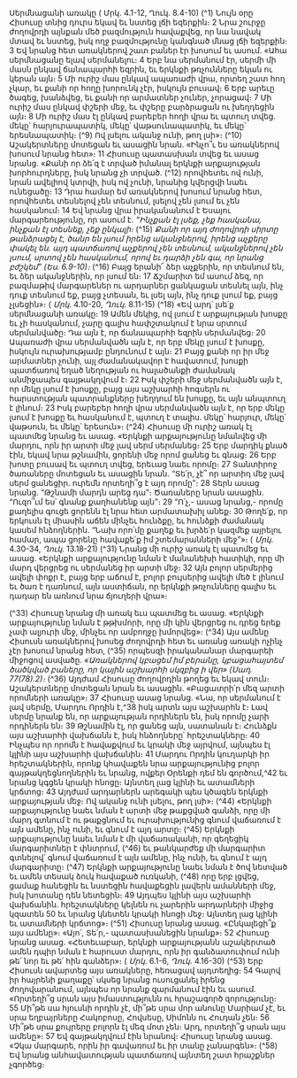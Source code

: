 
Սերմնացանի առակը
( Մրկ. 4.1-12, Ղուկ. 8.4-10)
(^1) Նույն օրը Հիսուսը տնից դուրս եկավ եւ նստեց լճի եզերքին։ 2 Նրա շուրջը ժողովրդի այնքան մեծ բազմություն
հավաքվեց, որ նա նավակ մտավ եւ նստեց, իսկ ողջ բազմությունը կանգնած մնաց լճի եզերքին։ 3 Եվ նրանց հետ
առակներով շատ բաներ էր խոսում եւ ասում. «Ահա սերմնացանը ելավ սերմանելու։ 4 Երբ նա սերմանում էր, սերմի մի
մասն ընկավ ճանապարհի եզրին, եւ երկնքի թռչունները եկան ու կերան այն։ 5 Մի ուրիշ մաս ընկավ ապառաժի վրա,
որտեղ շատ հող չկար, եւ քանի որ հողը խորունկ չէր, իսկույն բուսավ։ 6 Երբ արեւը ծագեց, խանձվեց, եւ քանի որ
արմատներ չուներ, չորացավ։ 7 Մի ուրիշ մաս ընկավ փշերի մեջ, եւ փշերը բարձրացան ու խեղդեցին այն։ 8 Մի ուրիշ մաս
էլ ընկավ բարեբեր հողի վրա եւ պտուղ տվեց. մեկը՝ հարյուրապատիկ, մեկը՝ վաթսունապատիկ, եւ մեկը՝ երեսնապատիկ։
(^9) Ով լսելու ականջ ունի, թող լսի»։
(^10) Աշակերտները մոտեցան եւ ասացին նրան. «Ինչո՞ւ ես առակներով խոսում նրանց հետ»։ 11 Հիսուսը պատասխան
տվեց եւ ասաց նրանց. «Քանի որ ձե՛զ է տրված իմանալ երկնքի արքայության խորհուրդները, իսկ նրանց չի տրված.
(^12) որովհետեւ ով ունի, նրան ավելիով կտրվի, իսկ ով չունի, նրանից կվերցվի նաեւ ունեցածը։ 13 Դրա համար եմ
առակներով խոսում նրանց հետ, որովհետեւ տեսնելով չեն տեսնում, լսելով չեն լսում եւ չեն հասկանում։ 14 Եվ նրանց վրա
իրականանում է Եսայու մարգարեությունը, որ ասում է.
_“Ինչքան էլ լսեք, չեք հասկանա,
ինչքան էլ տեսնեք, չեք ընկալի։_
(^15) _Քանի որ այդ ժողովրդի սիրտը թանձրացել է,
ծանր են լսում իրենց ականջներով,
իրենց աչքերը փակել են.
այդ պատճառով աչքերով չեն տեսնում,
ականջներով չեն լսում,
սրտով չեն հասկանում,
որով եւ դարձի չեն գա, որ նրանց բժշկեմ” (Ես. 6.9-10)։_
(^16) Բայց երանի՜ ձեր աչքերին, որ տեսնում են, եւ ձեր ականջներին, որ լսում են։ 17 Ճշմարիտ եմ ասում ձեզ, որ
բազմաթիվ մարգարեներ ու արդարներ ցանկացան տեսնել այն, ինչ դուք տեսնում եք, բայց չտեսան, եւ լսել այն, ինչ դուք
լսում եք, բայց չլսեցին»։
( _Մրկ_. 4.10-20, _Ղուկ_. 8.11-15)
(^18) «Եվ արդ՝ լսե՛ք սերմնացանի առակը։ 19 Ամեն մեկից, ով լսում է արքայության խոսքը եւ չի հասկանում, չարը գալիս
հափշտակում է նրա սրտում սերմանվածը։ Դա այն է, որ ճանապարհի եզրին սերմանվեց։ 20 Ապառաժի վրա
սերմանվածն այն է, որ երբ մեկը լսում է խոսքը, իսկույն ուրախությամբ ընդունում է այն։ 21 Բայց քանի որ իր մեջ
արմատներ չունի, այլ ժամանակավոր է հավատում, խոսքի պատճառով եղած նեղության ու հալածանքի ժամանակ
անմիջապես գայթակղվում է։ 22 Իսկ փշերի մեջ սերմանվածն այն է, որ մեկը լսում է խոսքը, բայց այս աշխարհի հոգսերն
ու հարստության պատրանքները խեղդում են խոսքը, եւ այն անպտուղ է լինում։ 23 Իսկ բարեբեր հողի վրա սերմանվածն
այն է, որ երբ մեկը լսում է խոսքը եւ հասկանում է, պտուղ է տալիս. մեկը՝ հարյուր, մեկը՝ վաթսուն, եւ մեկը՝ երեսուն»։
(^24) Հիսուսը մի ուրիշ առակ էլ պատմեց նրանց եւ ասաց. «Երկնքի արքայությունը նմանվեց մի մարդու, որն իր արտի
մեջ լավ սերմ սերմանեց։ 25 Երբ մարդիկ քնած էին, եկավ նրա թշնամին, ցորենի մեջ որոմ ցանեց եւ գնաց։ 26 Երբ խոտը
բուսավ եւ պտուղ տվեց, երեւաց նաեւ որոմը։ 27 Տանտիրոջ ծառաները մոտեցան եւ ասացին նրան. “Տե՛ր, չէ՞ որ արտիդ
մեջ լավ սերմ ցանեցիր. ուրեմն որտեղի՞ց է այդ որոմը”։ 28 Տերն ասաց նրանց. “Թշնամի մարդն արեց դա”։ Ծառաները
նրան ասացին. “Ուզո՞ւմ ես՝ գնանք քաղհանենք այն”։ 29 “Ո՛չ,- ասաց նրանց,- որոմը քաղելիս գուցե ցորենն էլ նրա հետ
արմատախիլ անեք։ 30 Թողե՛ք, որ երկուսն էլ միասին աճեն մինչեւ հունձքը, եւ հունձքի ժամանակ կասեմ հնձողներին.
“Նախ որո՛մը քաղեք եւ խրձե՛ր կազմեք այրելու համար, ապա ցորենը հավաքե՛ք իմ շտեմարանների մեջ”»։
( _Մրկ_. 4.30-34, _Ղուկ_. 13.18-21)
(^31) Նրանց մի ուրիշ առակ էլ պատմեց եւ ասաց. «Երկնքի արքայությունը նման է մանանեխի հատիկի, որը մի մարդ
վերցրեց ու սերմանեց իր արտի մեջ։ 32 Այն բոլոր սերմերից ավելի փոքր է, բայց երբ աճում է, բոլոր բույսերից ավելի մեծ
է լինում եւ ծառ է դառնում, այն աստիճան, որ երկնքի թռչունները գալիս եւ դադար են առնում նրա ճյուղերի վրա»։


(^33) Հիսուսը նրանց մի առակ եւս պատմեց եւ ասաց. «Երկնքի արքայությունը նման է թթխմորի, որը մի կին վերցրեց ու
դրեց երեք չափ ալյուրի մեջ, մինչեւ որ ամբողջը խմորվեց»։
(^34) Այս ամենը Հիսուսն առակներով խոսեց ժողովրդի հետ եւ առանց առակի ոչինչ չէր խոսում նրանց հետ, (^35) որպեսզի
իրականանար մարգարեի միջոցով ասվածը.
_«Առակներով կբացեմ իմ բերանը,
կբացահայտեմ ծածկված բաները,
որ կային աշխարհի սկզբից ի վեր» (Սաղ. 77(78).2)։_
(^36) Այդժամ Հիսուսը ժողովրդին թողեց եւ եկավ տուն։ Աշակերտները մոտեցան նրան եւ ասացին. «Բացատրի՛ր մեզ
արտի որոմների առակը»։ 37 Հիսուսը ասաց նրանց. «Նա, որ սերմանում է լավ սերմը, Մարդու Որդին է,^38 իսկ արտն այս
աշխարհն է։ Լավ սերմը նրանք են, որ արքայության որդիներն են, իսկ որոմը չարի որդիներն են։ 39 Թշնամին էլ, որ ցանեց
այն, սատանան է։ Հունձքն այս աշխարհի վախճանն է, իսկ հնձողները՝ հրեշտակները։ 40 Ինչպես որ որոմն է հավաքվում
եւ կրակի մեջ այրվում, այնպես էլ կլինի այս աշխարհի վախճանին։ 41 Մարդու Որդին կուղարկի իր հրեշտակներին, որոնք
կհավաքեն նրա արքայությունից բոլոր գայթակղեցնողներին եւ նրանց, ովքեր Օրենքի դեմ են գործում,^42 եւ նրանց կգցեն
կրակի հնոցը։ Այնտեղ լաց կլինի եւ ատամների կրճտոց։ 43 Այդժամ արդարներն արեգակի պես կծագեն երկնքի
արքայության մեջ։ Ով ականջ ունի լսելու, թող լսի»։
(^44) «Երկնքի արքայությունը նաեւ նման է արտի մեջ թաքցված գանձի, որը մի մարդ գտնում է ու թաքցնում եւ
ուրախությունից գնում վաճառում է այն ամենը, ինչ ունի, եւ գնում է այդ արտը։
(^45) Երկնքի արքայությունը նաեւ նման է մի վաճառականի, որ գեղեցիկ մարգարիտներ է փնտրում, (^46) եւ թանկարժեք
մի մարգարիտ գտնելով՝ գնում վաճառում է այն ամենը, ինչ ունի, եւ գնում է այդ մարգարիտը։
(^47) Երկնքի արքայությունը նաեւ նման է ծով նետված եւ ամեն տեսակ ձուկ հավաքած ուռկանի, (^48) որը երբ լցվեց, ցամաք
հանեցին եւ նստեցին հավաքեցին լավերն ամանների մեջ, իսկ խոտանը դեն նետեցին։ 49 Այդպես կլինի այս աշխարհի
վախճանին. հրեշտակները կելնեն ու չարերին արդարների միջից կզատեն 50 եւ նրանց կնետեն կրակի հնոցի մեջ։ Այնտեղ
լաց կլինի եւ ատամների կրճտոց»։
(^51) Հիսուսը նրանց ասաց. «Ընկալեցի՞ք այս ամենը»։ «Այո՛, Տե՛ր,- պատասխանեցին նրանք»։ 52 Հիսուսը նրանց ասաց.
«Հետեւաբար, երկնքի արքայությանն աշակերտած ամեն դպիր նման է հարուստ մարդու, որն իր գանձատուփում ունի
թե՛ նոր եւ թե՛ հին գանձեր»։
( _Մրկ_. 6.1-6, _Ղուկ_. 4.16-30)
(^53) Երբ Հիսուսն ավարտեց այս առակները, հեռացավ այդտեղից։ 54 Գալով իր հայրենի քաղաքը՝ սկսեց նրանց
ուսուցանել իրենց ժողովարանում, այնպես որ նրանք զարմանում էին եւ ասում. «Որտեղի՞ց սրան այս իմաստությունն
ու հրաշագործ զորությունը։ 55 Մի՞թե սա հյուսնի որդին չէ, մի՞թե սրա մոր անունը Մարիամ չէ, եւ սրա եղբայրները
Հակոբոսը, Հովսեսը, Սիմոնն ու Հուդան չեն։ 56 Մի՞թե սրա քույրերը բոլորն էլ մեզ մոտ չեն։ Արդ, որտեղի՞ց սրան այս
ամենը»։ 57 Եվ գայթակղվում էին նրանով։ Հիսուսը նրանց ասաց. «Չկա մարգարե, որին իր գավառում եւ իր տանը
չանարգեն»։
(^58) Եվ նրանց անհավատության պատճառով այնտեղ շատ հրաշքներ չգործեց։
